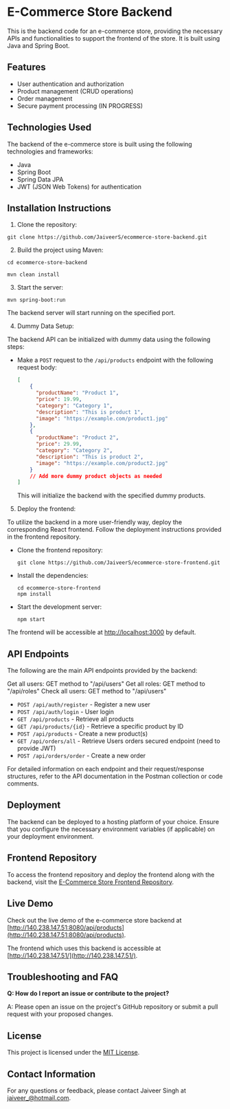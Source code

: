 # E-Commerce Store Backend

This is the backend code for an e-commerce store, providing the necessary APIs and functionalities to support the frontend of the store. It is built using Java and Spring Boot.

## Features

- User authentication and authorization
- Product management (CRUD operations)
- Order management
- Secure payment processing (IN PROGRESS)

## Technologies Used

The backend of the e-commerce store is built using the following technologies and frameworks:

- Java
- Spring Boot
- Spring Data JPA
- JWT (JSON Web Tokens) for authentication

## Installation Instructions

1. Clone the repository:

`git clone https://github.com/JaiveerS/ecommerce-store-backend.git`


2. Build the project using Maven:

`cd ecommerce-store-backend`

`mvn clean install`


3. Start the server:

`mvn spring-boot:run`



The backend server will start running on the specified port.

4. Dummy Data Setup:

The backend API can be initialized with dummy data using the following steps:

- Make a `POST` request to the `/api/products` endpoint with the following request body:
  ```json
  [
      {
        "productName": "Product 1",
        "price": 19.99,
        "category": "Category 1",
        "description": "This is product 1",
        "image": "https://example.com/product1.jpg"
      },
      {
        "productName": "Product 2",
        "price": 29.99,
        "category": "Category 2",
        "description": "This is product 2",
        "image": "https://example.com/product2.jpg"
      }
      // Add more dummy product objects as needed
  ]
  ```
  This will initialize the backend with the specified dummy products.

5. Deploy the frontend:

To utilize the backend in a more user-friendly way, deploy the corresponding React frontend. Follow the deployment instructions provided in the frontend repository.

- Clone the frontend repository:

  ```
  git clone https://github.com/JaiveerS/ecommerce-store-frontend.git
  ```

- Install the dependencies:

  ```
  cd ecommerce-store-frontend
  npm install
  ```

- Start the development server:

  ```
  npm start
  ```

The frontend will be accessible at [http://localhost:3000](http://localhost:3000) by default.

## API Endpoints

The following are the main API endpoints provided by the backend:

Get all users: GET method to "/api/users"
Get all roles: GET method to "/api/roles"
Check all users: GET method to "/api/users"

- `POST /api/auth/register` - Register a new user
- `POST /api/auth/login` - User login
- `GET /api/products` - Retrieve all products
- `GET /api/products/{id}` - Retrieve a specific product by ID
- `POST /api/products` - Create a new product(s)
- `GET /api/orders/all` - Retrieve Users orders secured endpoint (need to provide JWT)
- `POST /api/orders/order` - Create a new order

For detailed information on each endpoint and their request/response structures, refer to the API documentation in the Postman collection or code comments.

## Deployment

The backend can be deployed to a hosting platform of your choice. Ensure that you configure the necessary environment variables (if applicable) on your deployment environment.

## Frontend Repository

To access the frontend repository and deploy the frontend along with the backend, visit the [E-Commerce Store Frontend Repository](https://github.com/JaiveerS/ecommerce-store-frontend).

## Live Demo

Check out the live demo of the e-commerce store backend at [http://140.238.147.51:8080/api/products](http://140.238.147.51:8080/api/products).

The frontend which uses this backend is accessible at [http://140.238.147.51/](http://140.238.147.51/).

## Troubleshooting and FAQ

**Q: How do I report an issue or contribute to the project?**

A: Please open an issue on the project's GitHub repository or submit a pull request with your proposed changes.

## License

This project is licensed under the [MIT License](LICENSE).

## Contact Information

For any questions or feedback, please contact Jaiveer Singh at jaiveer_@hotmail.com.
